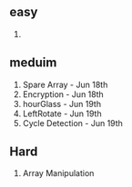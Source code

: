 ## easy
1.

## meduim 
1. Spare Array - Jun 18th
1. Encryption - Jun 18th
2. hourGlass - Jun 19th
2. LeftRotate - Jun 19th
2. Cycle Detection - Jun 19th


## Hard
1. Array Manipulation
